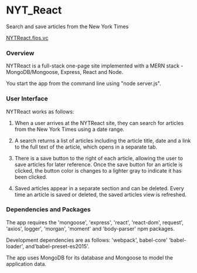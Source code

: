 # NYT_React
Search and save articles from the New York Times

[NYTReact.fios.vc](http://NYTReact.fios.vc/)

### Overview

NYTReact is a full-stack one-page site implemented with a MERN stack - MongoDB/Mongoose, Express, React and Node.

You start the app from the command line using "node server.js".


### User Interface


NYTReact works as follows:

1. When a user arrives at the NYTReact site, they can search for articles from the New York Times using a date range.   



2. A search returns a list of articles including the article title, date and a link to the full text of the article, which opens in a separate tab.



3. There is a save button to the right of each article, allowing the user to save articles for later reference. Once the save button for an article is clicked, the button color is changes to a lighter gray to indicate it has been clicked.



4. Saved articles appear in a separate section and can be deleted. Every time an article is saved or deleted, the saved articles view is refreshed.




### Dependencies and Packages

The app requires the 'mongoose', 'express', 'react', 'react-dom', request', 'axios', logger', 'morgan', 'moment' and 'body-parser' npm packages.

Development dependencies are as follows: 'webpack', babel-core' 'babel-loader', and'babel-preset-es2015'.
  
  
The app uses MongoDB for its database and Mongoose to model the application data.